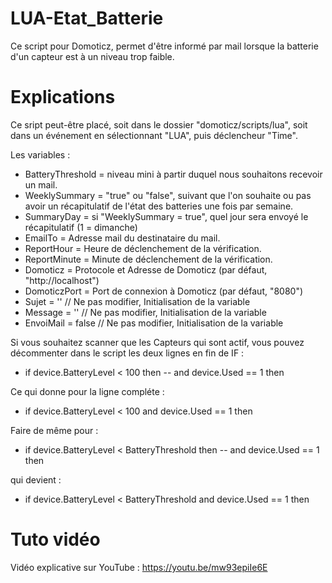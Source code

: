# LUA-Etat_Batterie
Ce script pour Domoticz, permet d'être informé par mail lorsque la batterie d'un capteur est à un niveau trop faible.

# Explications
Ce sript peut-être placé, soit dans le dossier "domoticz/scripts/lua", soit dans un événement en sélectionnant "LUA", puis déclencheur "Time".

Les variables :
- BatteryThreshold = niveau mini à partir duquel nous souhaitons recevoir un mail.
- WeeklySummary = "true" ou "false", suivant que l'on souhaite ou pas avoir un récapitulatif de l'état des batteries une fois par semaine.
- SummaryDay = si "WeeklySummary = true", quel jour sera envoyé le récapitulatif (1 = dimanche)
- EmailTo = Adresse mail du destinataire du mail.
- ReportHour = Heure de déclenchement de la vérification.
- ReportMinute = Minute de déclenchement de la vérification.
- Domoticz = Protocole et Adresse de Domoticz (par défaut, "http://localhost")
- DomoticzPort = Port de connexion à Domoticz (par défaut, "8080")
- Sujet = ''          // Ne pas modifier, Initialisation de la variable
- Message = ''        // Ne pas modifier, Initialisation de la variable
- EnvoiMail = false   // Ne pas modifier, Initialisation de la variable

Si vous souhaitez scanner que les Capteurs qui sont actif, vous pouvez décommenter dans le script les deux lignes en fin de IF :
- if device.BatteryLevel < 100 then -- and device.Used == 1 then

Ce qui donne pour la ligne compléte :
- if device.BatteryLevel < 100 and device.Used == 1 then

Faire de même pour :
- if device.BatteryLevel < BatteryThreshold then -- and device.Used == 1 then

qui devient :
- if device.BatteryLevel < BatteryThreshold and device.Used == 1 then

# Tuto vidéo
Vidéo explicative sur YouTube : https://youtu.be/mw93epiIe6E
